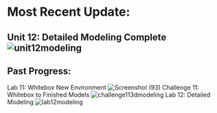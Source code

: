 # Most Recent Update:
Unit 12: Detailed Modeling Complete 
![unit12modeling](https://github.com/user-attachments/assets/98b02a5f-153d-4578-b233-c137e103b6f2)
---------------------------------------------------

Past Progress: 
---------------------------------------------------
Lab 11: Whitebox New Environment
![Screenshot (93)](https://github.com/user-attachments/assets/170cc756-9e42-4839-89c2-3a64a5ca2284)
Challenge 11: Whitebox to Finished Models
![challenge113dmodeling](https://github.com/user-attachments/assets/f51a8dad-1b39-4069-9854-a8177b9e3dc0)
Lab 12: Detailed Modeling
![lab12modeling](https://github.com/user-attachments/assets/d995b964-031f-42a2-8cf3-7a70024442f9)
